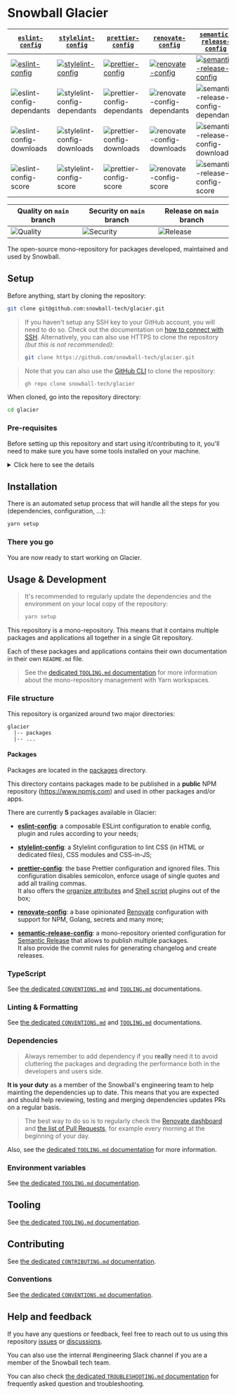 # Snowball Glacier

<!-- prettier-ignore-start -->
| [`eslint-config`](./packages/eslint-config) | [`stylelint-config`](./packages/eslint-config) | [`prettier-config`](./packages/prettier-config) | [`renovate-config`](./packages/renovate-config) | [`semantic-release-config`](./packages/semantic-release-config) |
| - | - | - | - | - |
| [![eslint-config](https://img.shields.io/npm/v/@snowball-tech/eslint-config)](https://www.npmjs.com/package/@snowball-tech/eslint-config) | [![stylelint-config](https://img.shields.io/npm/v/@snowball-tech/stylelint-config)](https://www.npmjs.com/package/@snowball-tech/eslint-config) | [![prettier-config](https://img.shields.io/npm/v/@snowball-tech/prettier-config)](https://www.npmjs.com/package/@snowball-tech/prettier-config) | [![renovate-config](https://img.shields.io/npm/v/@snowball-tech/renovate-config)](https://www.npmjs.com/package/@snowball-tech/renovate-config) | [![semantic-release-config](https://img.shields.io/npm/v/@snowball-tech/semantic-release-config)](https://www.npmjs.com/package/@snowball-tech/semantic-release-config) |
| ![eslint-config-dependants](https://img.shields.io/librariesio/dependents/npm/@snowball-tech/eslint-config) | ![stylelint-config-dependants](https://img.shields.io/librariesio/dependents/npm/@snowball-tech/stylelint-config) | ![prettier-config-dependants](https://img.shields.io/librariesio/dependents/npm/@snowball-tech/prettier-config) | ![renovate-config-dependants](https://img.shields.io/librariesio/dependents/npm/@snowball-tech/renovate-config) | ![semantic-release-config-dependants](https://img.shields.io/librariesio/dependents/npm/@snowball-tech/semantic-release-config) |
| ![eslint-config-downloads](https://img.shields.io/npm/dt/@snowball-tech/eslint-config) | ![stylelint-config-downloads](https://img.shields.io/npm/dt/@snowball-tech/stylelint-config) | ![prettier-config-downloads](https://img.shields.io/npm/dt/@snowball-tech/prettier-config) | ![renovate-config-downloads](https://img.shields.io/npm/dt/@snowball-tech/renovate-config) | ![semantic-release-config-downloads](https://img.shields.io/npm/dt/@snowball-tech/semantic-release-config) |
| ![eslint-config-score](https://img.shields.io/npms-io/final-score/@snowball-tech/eslint-config) | ![stylelint-config-score](https://img.shields.io/npms-io/final-score/@snowball-tech/stylelint-config) | ![prettier-config-score](https://img.shields.io/npms-io/final-score/@snowball-tech/prettier-config) | ![renovate-config-score](https://img.shields.io/npms-io/final-score/@snowball-tech/renovate-config) | ![semantic-release-config-score](https://img.shields.io/npms-io/final-score/@snowball-tech/semantic-release-config) |

| Quality on `main` branch | Security on `main` branch | Release on `main` branch |
| - | - | - |
| ![Quality](https://github.com/snowball-tech/glacier/actions/workflows/quality.yml/badge.svg?branch=main&event=push) | ![Security](https://github.com/snowball-tech/glacier/actions/workflows/security.yml/badge.svg?branch=main&event=push) | ![Release](https://github.com/snowball-tech/glacier/actions/workflows/release.yml/badge.svg?branch=main&event=push) |
<!-- prettier-ignore-end -->

The open-source mono-repository for packages developed, maintained and used by
Snowball.

## Setup

Before anything, start by cloning the repository:

```bash
git clone git@github.com:snowball-tech/glacier.git
```

> If you haven't setup any SSH key to your GitHub account, you will need to do
> so. Check out the documentation on
> [how to connect with SSH](https://docs.github.com/en/authentication/connecting-to-github-with-ssh).
> Alternatively, you can also use HTTPS to clone the repository _(but this is
> not recommended)_:
>
> ```bash
> git clone https://github.com/snowball-tech/glacier.git
> ```

> Note that you can also use the [GitHub CLI](https://cli.github.com/) to clone
> the repository:
>
> ```bash
> gh repo clone snowball-tech/glacier
> ```

When cloned, go into the repository directory:

```bash
cd glacier
```

### Pre-requisites

Before setting up this repository and start using it/contributing to it, you'll
need to make sure you have some tools installed on your machine.

<details>
  <summary>Click here to see the details</summary>

### **MacOS only**

<details>
<summary>Click for more information</summary>

If you are on MacOS, you will need some extra things to make the steps below
easier.

1. **Homebrew**

First of all, you will need [HomeBrew](https://brew.sh/):

```bash
/bin/bash -c "$(curl -fsSL https://raw.githubusercontent.com/Homebrew/install/HEAD/install.sh)"
```

> You can always check the [official documentation](https://brew.sh) if you have
> any question or issue

4. **Shell**

You are probably using Zsh as your default shell.

Some steps below are updating the `.zshrc` file in your home directory.
So we have to make sure this file exists:

```bash
touch ~/.zshrc
```

If you are using Bash as your default shell, run:

```bash
touch ~/.bash_profile
```

> These commands may give you an error if the files already existed.
> You can ignore it.

</details>

### **NodeJS**

To be able to work with this repository, you will have to have a working version
of NodeJS.

You can simply install the latest version of the 18.x.x or LTS 20.x.x build.

To do so, it's recommended to use a Node Version Manager like
[NVM](https://github.com/nvm-sh/nvm) or [N](https://github.com/tj/n)

#### **NVM**

```bash
curl -o- https://raw.githubusercontent.com/nvm-sh/nvm/v0.39.3/install.sh | bash
```

> Note that you may check on the
> [official installation documentation](https://github.com/nvm-sh/nvm#install--update-script)
> if a newer version is available.

> You can always check the
> [official documentation](https://github.com/nvm-sh/nvm#node-version-manager---)
> if you have any question or issue

Then restart your terminal _(on MacOS you have to completely quit the Terminal
application before restarting it)_.

Then you can make NVM automatically select the appropriate NodeJS version for
the repository:

```bash
nvm use
```

#### **N**

```bash
curl -L https://bit.ly/n-install | bash
```

Then restart your terminal _(on MacOS you have to completely quit the Terminal
application before restarting it)_.

> Alternatively, on MacOS you can also run:
>
> ```bash
> brew install n
> ```
>
> And then restart your terminal by completely quitting the Terminal application
> and restarting it.

> You can always check the
> [official installation documentation](https://github.com/mklement0/n-install#n-install-mdash-introduction)
> and the [official documentation](https://github.com/tj/n#n--interactively-manage-your-nodejs-versions)
> if you have any question or issue

Then you can make N automatically select the appropriate NodeJS version for
the repository:

```bash
n auto
```

### **Yarn**

This mono-repository is base on Yarn Workspaces.
So you'll have to have [Yarn](https://yarnpkg.com/) on its 4.x.x version.

When having NodeJS installed, simply run:

```bash
corepack enable
corepack prepare yarn@stable --activate
```

> You can always check the
> [official installation documentation](https://yarnpkg.com/getting-started/install)
> if you have any question or issue

Then make sure you have the latest 4.x.x version installed:

```bash
yarn --version
```

This should output a 4.x.x version _(e.g. "4.4.0")_.

</details>

## Installation

There is an automated setup process that will handle all the steps for you
(dependencies, configuration, ...):

```bash
yarn setup
```

### There you go

You are now ready to start working on Glacier.

## Usage & Development

> It's recommended to regularly update the dependencies and the environment on
> your local copy of the repository:
>
> ```bash
> yarn setup
> ```

This repository is a mono-repository. This means that it contains multiple
packages and applications all together in a single Git repository.

Each of these packages and applications contains their own documentation in
their own `README.md` file.

> See the [dedicated `TOOLING.md` documentation](./docs/TOOLING.md) for more
> information about the mono-repository management with Yarn workspaces.

### File structure

This repository is organized around two major directories:

```text
glacier
  |-- packages
  |-- ...
```

#### Packages

Packages are located in the [packages](./packages) directory.

This directory contains packages made to be published in a **public** NPM
repository (<https://www.npmjs.com>) and used in other packages and/or apps.

There are currently **5** packages available in Glacier:

- **[eslint-config](./packages/eslint-config)**: a composable ESLint
  configuration to enable config, plugin and rules according to your needs;

- **[stylelint-config](./packages/stylelint-config)**: a Stylelint configuration
  to lint CSS (in HTML or dedicated files), CSS modules and CSS-in-JS;

- **[prettier-config](./packages/prettier-config)**: the base Prettier
  configuration and ignored files. This configuration disables semicolon,
  enforce usage of single quotes and add all trailing commas.  
  It also offers the [organize attributes](prettier-plugin-organize-attributes)
  and [Shell script](https://github.com/un-ts/prettier/tree/master/packages/sh)
  plugins out of the box;

- **[renovate-config](./packages/renovate-config)**: a base opinionated
  [Renovate](https://www.mend.io/renovate/) configuration with support for NPM,
  Golang, secrets and many more;

- **[semantic-release-config](./packages/semantic-release-config)**: a
  mono-repository oriented configuration for
  [Semantic Release](https://github.com/semantic-release/semantic-release) that
  allows to publish multiple packages.  
  It also provide the commit rules for generating changelog and create releases.

### TypeScript

See [the dedicated `CONVENTIONS.md`](./docs/CONVENTIONS.md) and
[`TOOLING.md`](./docs/TOOLING.md) documentations.

### Linting & Formatting

See [the dedicated `CONVENTIONS.md`](./docs/CONVENTIONS.md) and
[`TOOLING.md`](./docs/TOOLING.md) documentations.

### Dependencies

> Always remember to add dependency if you **really** need it to avoid
> cluttering the packages and degrading the performance both in the developers
> and users side.

**It is your duty** as a member of the Snowball's engineering team to help
mainting the dependencies up to date. This means that you are expected and
should help reviewing, testing and merging dependencies updates PRs on a regular
basis.

> The best way to do so is to regularly check the
> [Renovate dashboard](https://github.com/snowball-tech/glacier/issues/10) and
> [the list of Pull Requests](https://github.com/snowball-tech/glacier/pulls?q=is%3Apr+is%3Aopen+sort%3Aupdated-desc+label%3Adev-deps%2Cdeps),
> for example every morning at the beginning of your day.

Also, see the [dedicated `TOOLING.md` documentation](./docs/TOOLING.md) for more
information.

### Environment variables

See [the dedicated `TOOLING.md` documentation](./docs/TOOLING.md).

## Tooling

See [the dedicated `TOOLING.md` documentation](./docs/TOOLING.md).

## Contributing

See [the dedicated `CONTRIBUTING.md` documentation](./CONTRIBUTING.md).

### Conventions

See [the dedicated `CONVENTIONS.md` documentation](./docs/CONVENTIONS.md).

## Help and feedback

If you have any questions or feedback, feel free to reach out to us using this
repository [issues](https://github.com/snowball-tech/glacier/issues) or [discussions](https://github.com/snowball-tech/glacier/discussions).

You can also use the internal #engineering Slack channel if you are a member of
the Snowball tech team.

You can also check
[the dedicated `TROUBLESHOOTING.md` documentation](./docs/TROUBLESHOOTING.md)
for frequently asked question and troubleshooting.
